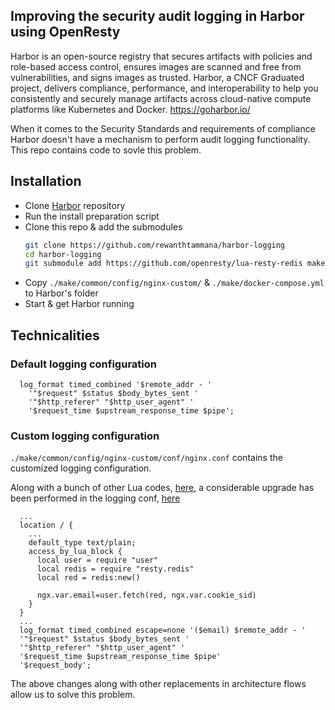 ## Improving the security audit logging in Harbor using OpenResty

> 
Harbor is an open-source registry that secures artifacts with policies and role-based access control, ensures images are scanned and free from vulnerabilities, and signs images as trusted. Harbor, a CNCF Graduated project, delivers compliance, performance, and interoperability to help you consistently and securely manage artifacts across cloud-native compute platforms like Kubernetes and Docker.
 https://goharbor.io/

When it comes to the Security Standards and requirements of compliance Harbor doesn't have a mechanism to perform audit logging functionality. This repo contains code to sovle this problem.

## Installation

- Clone [Harbor](https://github.com/goharbor/harbor) repository
- Run the install preparation script
- Clone this repo & add the submodules
  ```bash
  git clone https://github.com/rewanthtammana/harbor-logging
  cd harbor-logging
  git submodule add https://github.com/openresty/lua-resty-redis make/common/config/nginx-custom/lua-resty-redis
  ```
- Copy `./make/common/config/nginx-custom/` & `./make/docker-compose.yml` to Harbor's folder
- Start & get Harbor running

## Technicalities

### Default logging configuration

```apacheconf
  log_format timed_combined '$remote_addr - '
    '"$request" $status $body_bytes_sent '
    '"$http_referer" "$http_user_agent" '
    '$request_time $upstream_response_time $pipe';
```

### Custom logging configuration

`./make/common/config/nginx-custom/conf/nginx.conf` contains the customized logging configuration.

Along with a bunch of other Lua codes, [here](https://github.com/rewanthtammana/harbor-logging/blob/master/make/common/config/nginx-custom/lua/user.lua), a considerable upgrade has been performed in the logging conf, [here](https://github.com/rewanthtammana/harbor-logging/blob/master/make/common/config/nginx-custom/conf/nginx.conf)

```apacheconf
  ...
  location / {
    ...
    default_type text/plain;
    access_by_lua_block {
      local user = require "user"
      local redis = require "resty.redis"
      local red = redis:new()

      ngx.var.email=user.fetch(red, ngx.var.cookie_sid)
    }
  }
  ...
  log_format timed_combined escape=none '($email) $remote_addr - '
  '"$request" $status $body_bytes_sent '
  '"$http_referer" "$http_user_agent" '
  '$request_time $upstream_response_time $pipe'
  '$request_body';
```

The above changes along with other replacements in architecture flows allow us to solve this problem.

